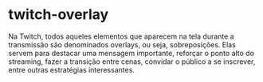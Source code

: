 # twitch-overlay
Na Twitch, todos aqueles elementos que aparecem na tela durante a transmissão são denominados overlays, ou seja, sobreposições. Elas servem para destacar uma mensagem importante, reforçar o ponto alto do streaming, fazer a transição entre cenas, convidar o público a se inscrever, entre outras estratégias interessantes.
